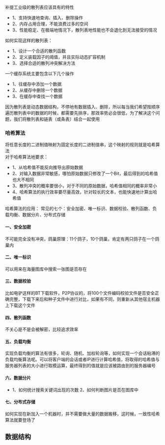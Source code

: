 补提工业级的散列表应该具有的特性
- 1、支持快速地查询、插入、删除操作
- 2、内存占用合理，不能浪费过多的空间
- 3、性能稳定、在极端地情况下，散列表地性能也不会退化到无法接受的情况

如何实现这样的散列表：
- 1、设计一个合适的散列函数
- 2、定义装载因子的阈值，并且实际动态扩容机制
- 3、选择合适的散列冲突解决方法

一个缓存系统主要包含以下几个操作  
- 1、往缓存中添加一个数据
- 2、从缓存中删除一个数据
- 3、在缓存中查找一个数据

因为散列表是动态数据结构，不停地有数据插入、删除，所以每当我们希望按顺序遍历散列表中的数据的时候，都需要先排序，那效率势必会很低，为了解决这个问题，我们将散列表和链表（或条表）结合一起使用


### 哈希算法
将任意长度的二进制值映射为固定长度的二进制值串，这个映射的规则就是哈希算法  
对于哈希算法地要求：
- 1、从哈希值不能反向推导出原始数据
- 2、对输入数据非常敏感，哪怕原始数据只修改了一个Bit，最后得到的哈希值也大不相同
- 3、散列冲突的概率要很小，对于不同的原始数据，哈希值相同的概率非常小
- 4、哈希算法的执行效率要尽量高效，针对较长的文本，也能快速地计算出哈希值

哈希算法的应用： 
常见的七个：安全加密、唯一标识、数据校验、散列函数、负载均衡、数据分片、分布式存储

#### 一、安全加密  
不可能完全没有冲突，鸽巢原理：11个鸽子，10个鸽巢，肯定有两只鸽子在一个鸽巢内
#### 二、唯一标识
可以用来在海量图库中搜索一张图是否存在
#### 三、数据校验
比如电驴这样的BT下载软件，P2P协议的，将100个文件编码校验文件是否安全正确完整，下载下来后和种子文件中进行对比，如果有不同，则重新从其他宿主机器上下载这个文件
#### 四、散列函数
不关心是不是会被解密，比较追求效率
#### 五、负载均衡  
实现负载均衡的算法有很多，轮询、随机、加权轮询等，如何实现一个会话粘滞的负载均衡算法呢。可以将客户端的会话或者IP进行计算哈希值，将取得的哈希值与服务器列表的大小进行取模运算，最终得到的值就是应该被路由到的服务器编号
#### 六、数据分片
- 1、如何统计搜索关键词出现的次数 2、如何判断图片是否在图库中
#### 七、分布式存储
如何实现在新加入一个机器时，并不需要做大量的数据搬移，这时候，一致性哈希算法就要登场了



## 数据结构
